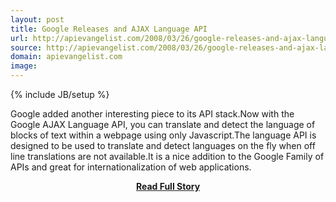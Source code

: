 ```yaml
---
layout: post
title: Google Releases and AJAX Language API
url: http://apievangelist.com/2008/03/26/google-releases-and-ajax-language-api/
source: http://apievangelist.com/2008/03/26/google-releases-and-ajax-language-api/
domain: apievangelist.com
image: 
---
```

{% include JB/setup %}<p>Google added another interesting piece to its API stack.Now with the Google AJAX Language API, you can translate and detect the language of blocks of text within a webpage using only Javascript.The language API is designed to be used to translate and detect languages on the fly when off line translations are not available.It is a nice addition to the Google Family of APIs and great for internationalization of web applications.</p>
<center><p><a href="http://apievangelist.com/2008/03/26/google-releases-and-ajax-language-api/" style='padding:25px; font-sze:18px; font-weight: bold;'>Read Full Story</a></p></center>
